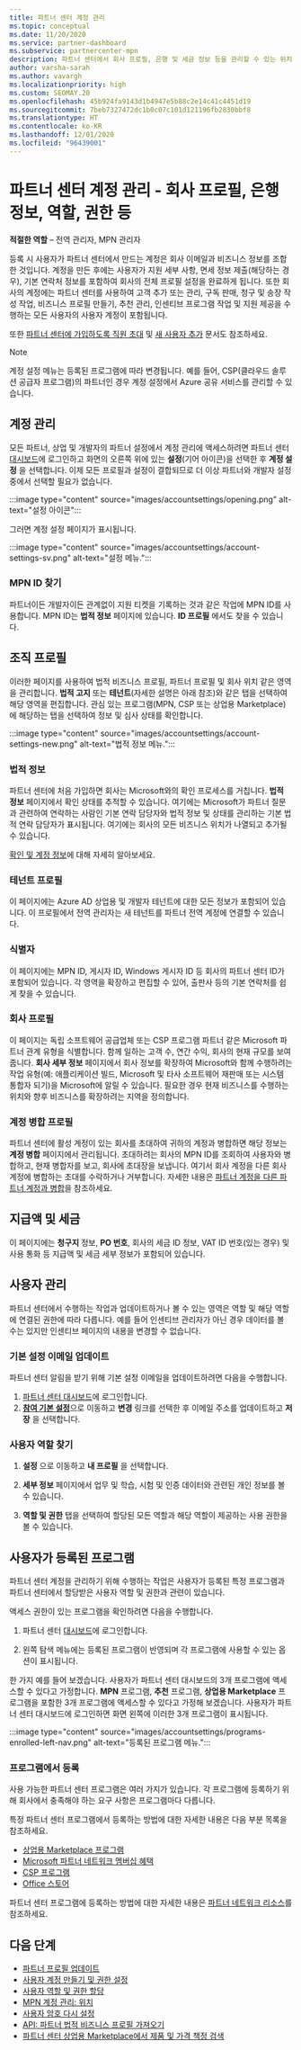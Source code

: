 ```yaml
---
title: 파트너 센터 계정 관리
ms.topic: conceptual
ms.date: 11/20/2020
ms.service: partner-dashboard
ms.subservice: partnercenter-mpn
description: 파트너 센터에서 회사 프로필, 은행 및 세금 정보 등을 관리할 수 있는 위치에 대해 알아봅니다.
author: varsha-sarah
ms.author: vavargh
ms.localizationpriority: high
ms.custom: SEOMAY.20
ms.openlocfilehash: 45b924fa9143d1b4947e5b88c2e14c41c4451d19
ms.sourcegitcommit: 7beb7327472dc1b0c07c101d121196fb2830bbf8
ms.translationtype: HT
ms.contentlocale: ko-KR
ms.lasthandoff: 12/01/2020
ms.locfileid: "96439001"
---
```

# <a name="manage-your-partner-center-account---company-profile-bank-information-roles-permissions-and-more"></a>파트너 센터 계정 관리 - 회사 프로필, 은행 정보, 역할, 권한 등

**적절한 역할** – 전역 관리자, MPN 관리자

등록 시 사용자가 파트너 센터에서 만드는 계정은 회사 이메일과 비즈니스 정보를 조합한 것입니다. 계정을 만든 후에는 사용자가 지원 세부 사항, 면세 정보 제출(해당하는 경우), 기본 연락처 정보를 포함하여 회사의 전체 프로필 설정을 완료하게 됩니다. 또한 회사의 계정에는 파트너 센터를 사용하여 고객 추가 또는 관리, 구독 판매, 청구 및 송장 작성 작업, 비즈니스 프로필 만들기, 추천 관리, 인센티브 프로그램 작업 및 지원 제공을 수행하는 모든 사용자의 사용자 계정이 포함됩니다.

또한 [파트너 센터에 가입하도록 직원 초대](guide-to-migration.md) 및 [새 사용자 추가](create-user-accounts-and-set-permissions.md) 문서도 참조하세요.

>[!NOTE]
>계정 설정 메뉴는 등록된 프로그램에 따라 변경됩니다. 예를 들어, CSP(클라우드 솔루션 공급자 프로그램)의 파트너인 경우 계정 설정에서 Azure 공유 서비스를 관리할 수 있습니다.

## <a name="account-management"></a>계정 관리

모든 파트너, 상업 및 개발자의 파트너 설정에서 계정 관리에 액세스하려면 파트너 센터 [대시보드](https://partner.microsoft.com/dashboard)에 로그인하고 화면의 오른쪽 위에 있는 **설정**(기어 아이콘)을 선택한 후 **계정 설정** 을 선택합니다. 이제 모든 프로필과 설정이 결합되므로 더 이상 파트너와 개발자 설정 중에서 선택할 필요가 없습니다.

:::image type="content" source="images/accountsettings/opening.png" alt-text="설정 아이콘":::

그러면 계정 설정 페이지가 표시됩니다.

:::image type="content" source="images/accountsettings/account-settings-sv.png" alt-text="설정 메뉴.":::

### <a name="locate-your-mpn-id"></a>MPN ID 찾기

파트너이든 개발자이든 관계없이 지원 티켓을 기록하는 것과 같은 작업에 MPN ID를 사용합니다. MPN ID는 **법적 정보** 페이지에 있습니다. **ID 프로필** 에서도 찾을 수 있습니다.

## <a name="organization-profile"></a>조직 프로필

이러한 페이지를 사용하여 법적 비즈니스 프로필, 파트너 프로필 및 회사 위치 같은 영역을 관리합니다. **법적 고지** 또는 **테넌트**(자세한 설명은 아래 참조)와 같은 탭을 선택하여 해당 영역을 편집합니다. 관심 있는 프로그램(MPN, CSP 또는 상업용 Marketplace)에 해당하는 탭을 선택하여 정보 및 심사 상태를 확인합니다.

:::image type="content" source="images/accountsettings/account-settings-new.png" alt-text="법적 정보 메뉴.":::

### <a name="legal-info"></a>법적 정보

파트너 센터에 처음 가입하면 회사는 Microsoft와의 확인 프로세스를 거칩니다. **법적 정보** 페이지에서 확인 상태를 추적할 수 있습니다. 여기에는 Microsoft가 파트너 질문과 관련하여 연락하는 사람인 기본 연락 담당자와 법적 정보 및 상태를 관리하는 기본 법적 연락 담당자가 표시됩니다. 여기에는 회사의 모든 비즈니스 위치가 나열되고 추가될 수 있습니다.

[확인 및 계정 정보](verification-responses.md)에 대해 자세히 알아보세요.

### <a name="tenants-profile"></a>테넌트 프로필

이 페이지에는 Azure AD 상업용 및 개발자 테넌트에 대한 모든 정보가 포함되어 있습니다. 이 프로필에서 전역 관리자는 새 테넌트를 파트너 전역 계정에 연결할 수 있습니다.

### <a name="identifiers"></a>식별자

이 페이지에는 MPN ID, 게시자 ID, Windows 게시자 ID 등 회사의 파트너 센터 ID가 포함되어 있습니다.  각 영역을 확장하고 편집할 수 있어, 출판사 등의 기본 연락처를 쉽게 찾을 수 있습니다.

### <a name="company-profile"></a>회사 프로필

이 페이지는 독립 소프트웨어 공급업체 또는 CSP 프로그램 파트너 같은 Microsoft 파트너 관계 유형을 식별합니다. 함께 일하는 고객 수, 연간 수익, 회사의 현재 규모를 보여 줍니다. **회사 세부 정보** 페이지에서 회사 정보를 확장하여 Microsoft와 함께 수행하려는 작업 유형(예: 애플리케이션 빌드, Microsoft 및 타사 소프트웨어 재판매 또는 시스템 통합자 되기)을 Microsoft에 알릴 수 있습니다. 필요한 경우 현재 비즈니스를 수행하는 위치와 향후 비즈니스를 확장하려는 지역을 정의합니다.

### <a name="account-merge-profile"></a>계정 병합 프로필

파트너 센터에 활성 계정이 있는 회사를 초대하여 귀하의 계정과 병합하면 해당 정보는 **계정 병합** 페이지에서 관리됩니다. 초대하려는 회사의 MPN ID를 조회하여 사용자와 병합하고, 현재 병합자를 보고, 회사에 초대장을 보냅니다. 여기서 회사 계정을 다른 회사 계정에 병합하는 초대를 수락하거나 거부합니다. 자세한 내용은 [파트너 계정을 다른 파트너 계정과 병합](merge-accounts.md)을 참조하세요.

## <a name="payout-and-tax"></a>지급액 및 세금

이 페이지에는 **청구지** 정보, **PO 번호**, 회사의 세금 ID 정보, VAT ID 번호(있는 경우) 및 사용 통화 등 지급액 및 세금 세부 정보가 포함되어 있습니다.

## <a name="user-management"></a>사용자 관리

파트너 센터에서 수행하는 작업과 업데이트하거나 볼 수 있는 영역은 역할 및 해당 역할에 연결된 권한에 따라 다릅니다. 예를 들어 인센티브 관리자가 아닌 경우 데이터를 볼 수는 있지만 인센티브 페이지의 내용을 변경할 수 없습니다.

### <a name="update-preferred-email"></a>기본 설정 이메일 업데이트

파트너 센터 알림을 받기 위해 기본 설정 이메일을 업데이트하려면 다음을 수행합니다.

1. [파트너 센터 대시보드](https://partner.microsoft.com/dashboard)에 로그인합니다.
1. [**참여 기본 설정**](https://partner.microsoft.com/dashboard/engagement/preference)으로 이동하고 **변경** 링크를 선택한 후 이메일 주소를 업데이트하고 **저장** 을 선택합니다.

### <a name="find-your-user-role"></a>사용자 역할 찾기

1. **설정** 으로 이동하고 **내 프로필** 을 선택합니다.

1. **세부 정보** 페이지에서 업무 및 학습, 시험 및 인증 데이터와 관련된 개인 정보를 볼 수 있습니다.

1. **역할 및 권한** 탭을 선택하여 할당된 모든 역할과 해당 역할이 제공하는 사용 권한을 볼 수 있습니다.

## <a name="programs-in-which-you-are-enrolled"></a>사용자가 등록된 프로그램

파트너 센터 계정을 관리하기 위해 수행하는 작업은 사용자가 등록된 특정 프로그램과 파트너 센터에서 할당받은 사용자 역할 및 권한과 관련이 있습니다.

액세스 권한이 있는 프로그램을 확인하려면 다음을 수행합니다.

1. 파트너 센터 [대시보드](https://partner.microsoft.com/dashboard)에 로그인합니다.

2. 왼쪽 탐색 메뉴에는 등록된 프로그램이 반영되며 각 프로그램에 사용할 수 있는 옵션이 표시됩니다.

한 가지 예를 들어 보겠습니다. 사용자가 파트너 센터 대시보드의 3개 프로그램에 액세스할 수 있다고 가정합니다. **MPN** 프로그램, **추천** 프로그램, **상업용 Marketplace** 프로그램을 포함한 3개 프로그램에 액세스할 수 있다고 가정해 보겠습니다. 사용자가 파트너 센터 대시보드에 로그인하면 화면 왼쪽에 이러한 3개 프로그램이 표시됩니다.

:::image type="content" source="images/accountsettings/programs-enrolled-left-nav.png" alt-text="등록된 프로그램 메뉴.":::

### <a name="enrolling-in-programs"></a>프로그램에서 등록

사용 가능한 파트너 센터 프로그램은 여러 가지가 있습니다. 각 프로그램에 등록하기 위해 회사에서 충족해야 하는 요구 사항은 프로그램마다 다릅니다.

특정 파트너 센터 프로그램에서 등록하는 방법에 대한 자세한 내용은 다음 부분 목록을 참조하세요.

- [상업용 Marketplace 프로그램](https://docs.microsoft.com/azure/marketplace/partner-center-portal/create-account)
- [Microsoft 파트너 네트워크 멤버십 혜택](mpn-overview.md)
- [CSP 프로그램](https://docs.microsoft.com/partner-center/enrolling-in-the-csp-program)
- [Office 스토어](https://partner.microsoft.com/dashboard/account/v3/enrollment/introduction/office)

파트너 센터 프로그램에 등록하는 방법에 대한 자세한 내용은 [파트너 네트워크 리소스](https://partner.microsoft.com/)를 참조하세요.

## <a name="next-steps"></a>다음 단계

- [파트너 프로필 업데이트](update-your-partner-profile.md)
- [사용자 계정 만들기 및 권한 설정](create-user-accounts-and-set-permissions.md)
- [사용자 역할 및 권한 할당](permissions-overview.md)
- [MPN 계정 관리: 위치](manage-locations.md)
- [사용자 암호 다시 설정](reset-a-user-password.md)
- [API: 파트너 법적 비즈니스 프로필 가져오기](https://docs.microsoft.com/partner-center/develop/get-legal-business-profile.md)
- [파트너 센터 상업용 Marketplace에서 제품 및 가격 책정 검색](csp-commercial-marketplace-discover.md)
